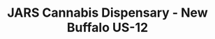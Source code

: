 ---
title: "JARS Cannabis Dispensary - New Buffalo US-12"
url: /new-buffalo/jars-cannabis-dispensary-new-buffalo-us-12/
shop: cannabis
---